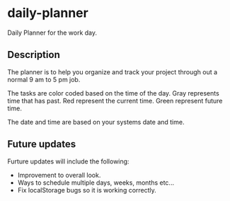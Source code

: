 # daily-planner
Daily Planner for the work day. 

## Description
The planner is to help you organize and track your project through out a normal 9 am to 5 pm job. 

The tasks are color coded based on the time of the day. 
Gray represents time that has past. 
Red represent the current time.
Green represent future time. 

The date and time are based on your systems date and time. 

## Future updates
Furture updates will include the following:
* Improvement to overall look.
* Ways to schedule multiple days, weeks, months etc...
* Fix localStorage bugs so it is working correctly.  
